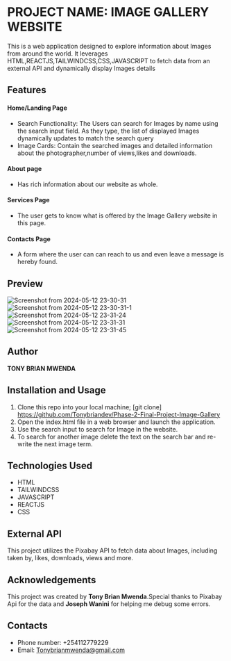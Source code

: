 # PROJECT NAME: IMAGE GALLERY WEBSITE
This is a web application designed to explore information about Images from around the world. It leverages HTML,REACTJS,TAILWINDCSS,CSS,JAVASCRIPT to fetch data from an external API and dynamically display Images details

## Features
#### Home/Landing Page
- Search Functionality: The Users can search for Images by name using the search input field. As they type, the list of displayed Images dynamically updates to match the search query
- Image Cards: Contain the searched images and detailed information about the photographer,number of views,likes and downloads.
#### About page
- Has rich information about our website as  whole.
#### Services Page
- The user gets to know what is offered by the Image Gallery website in this page.
#### Contacts Page
- A form where the user can can reach to us and even leave a message is hereby found.

## Preview
![Screenshot from 2024-05-12 23-30-31](https://github.com/Tonybriandev/Phase-2-Final-Project-Image-Gallery/assets/161289086/5eb00ca2-e848-4f76-a71e-0785a7fa0a45)
![Screenshot from 2024-05-12 23-30-31-1](https://github.com/Tonybriandev/Phase-2-Final-Project-Image-Gallery/assets/161289086/4abe0f6b-94f2-4f19-b89c-b5f9e9063e19)
![Screenshot from 2024-05-12 23-31-24](https://github.com/Tonybriandev/Phase-2-Final-Project-Image-Gallery/assets/161289086/5a3bf219-6f1a-441f-9a7b-53c1b9053d19)
![Screenshot from 2024-05-12 23-31-31](https://github.com/Tonybriandev/Phase-2-Final-Project-Image-Gallery/assets/161289086/ca8146f0-3a05-49b0-815e-108d940d9e9a)
![Screenshot from 2024-05-12 23-31-45](https://github.com/Tonybriandev/Phase-2-Final-Project-Image-Gallery/assets/161289086/414c096e-4424-4adb-b1c9-551cd3e42962)


## Author

**TONY BRIAN MWENDA**

## Installation and Usage

1. Clone this repo into your local machine;
   [git clone] https://github.com/Tonybriandev/Phase-2-Final-Project-Image-Gallery
2. Open the index.html file in a web browser and launch the application.
3. Use the search input to search for Image in the website.
4. To search for another image delete the text on the search bar and re-write the next image term.

## Technologies Used

* HTML
* TAILWINDCSS
* JAVASCRIPT
* REACTJS
* CSS

## External API

  This project utilizes the Pixabay API to fetch data about Images, including taken by, likes, downloads, views and more.

## Acknowledgements
  This project was created by **Tony Brian Mwenda**.Special thanks to Pixabay Api for the data and **Joseph Wanini** for helping me debug some errors.

## Contacts
* Phone number: +254112779229
* Email: Tonybrianmwenda@gmail.com
